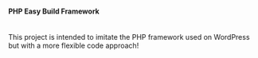 <h4>PHP Easy Build Framework</h4><br>
This project is intended to imitate the PHP framework used on WordPress but with a more flexible code approach!
